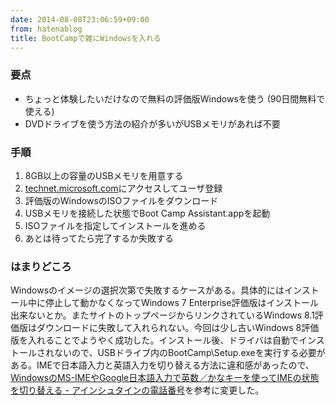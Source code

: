```yaml
---
date: 2014-08-08T23:06:59+09:00
from: hatenablog
title: BootCampで雑にWindowsを入れる
---
```

### 要点

- ちょっと体験したいだけなので無料の評価版Windowsを使う (90日間無料で使える)
- DVDドライブを使う方法の紹介が多いがUSBメモリがあれば不要

### 手順

1. 8GB以上の容量のUSBメモリを用意する
2. [technet.microsoft.com](http://technet.microsoft.com/ja-jp/evalcenter/dn407368)にアクセスしてユーザ登録
3. 評価版のWindowsのISOファイルをダウンロード
4. USBメモリを接続した状態でBoot Camp Assistant.appを起動
5. ISOファイルを指定してインストールを進める
6. あとは待ってたら完了するか失敗する

### はまりどころ

Windowsのイメージの選択次第で失敗するケースがある。具体的にはインストール中に停止して動かなくなってWindows 7 Enterprise評価版はインストール出来ないとか。またサイトのトップページからリンクされているWindows 8.1評価版はダウンロードに失敗して入れられない。今回は少し古いWindows 8評価版を入れることでようやく成功した。インストール後、ドライバは自動でインストールされないので、USBドライブ内のBootCamp\Setup.exeを実行する必要がある。IMEで日本語入力と英語入力を切り替える方法に違和感があったので、[WindowsのMS-IMEやGoogle日本語入力で英数／かなキーを使ってIMEの状態を切り替える - アインシュタインの電話番号](http://blog.ruedap.com/2011/03/23/mac-windows-bootcamp-ms-ime-google-input-toggle)を参考に変更した。

